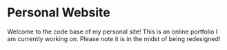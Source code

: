 #  Personal Website

Welcome to the code base of my personal site!  This is an online portfolio I am currently working on.  Please note it is in the midst of being redesigned!
